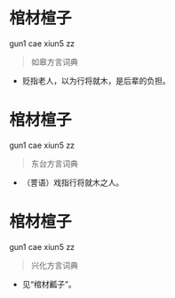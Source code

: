 # 棺材楦子
gun1 cae xiun5 zz
> 如皋方言词典
- 贬指老人，以为行将就木，是后辈的负担。

# 棺材楦子
gun1 cae xiun5 zz
> 东台方言词典
- （詈语）戏指行将就木之人。

# 棺材楦子
gun1 cae xiun5 zz
> 兴化方言词典
- 见“棺材瓤子”。
